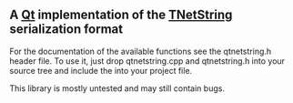 A [Qt](http://qt.nokia.com) implementation of the [TNetString](http://tnetstrings.org) serialization format
-----------------------------------------------------------------------------------------------------------

For the documentation of the available functions see
the qtnetstring.h header file. To use it, just drop 
qtnetstring.cpp and qtnetstring.h into your source tree
and include the into your project file.


This library is mostly untested and may still contain
bugs.
